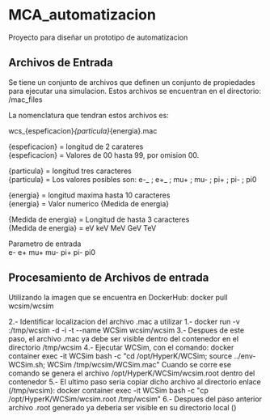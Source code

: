 # MCA_automatizacion
Proyecto para diseñar un prototipo de automatizacion


## Archivos de Entrada

Se tiene un conjunto de archivos que definen un conjunto de propiedades para ejecutar una simulacion.
Estos archivos se encuentran en el directorio: /mac_files


La nomenclatura que tendran estos archivos es:

  wcs_{espeficacion}_{particula}_{energia}.mac  


 {espeficacion} = longitud de 2 carateres  
 {espeficacion} = Valores de 00 hasta 99, por omision 00.
  
  
{particula} = longitud tres caracteres  
{particula} = Los valores posibles son: e-_ ; e+_ ; mu+ ; mu- ; pi+ ; pi- ; pi0

{energia} = longitud maxima hasta 10 caracteres  
{energia} = Valor numerico {Medida de energia}
  
  {Medida de energia} = Longitud de hasta 3 caracteres  
  {Medida de energia} = eV keV MeV GeV TeV

Parametro de entrada  
e-
e+
mu+
mu-
pi+
pi-
pi0


## Procesamiento de Archivos de entrada

Utilizando la imagen que se encuentra en DockerHub:  docker pull wcsim/wcsim

2.- Identificar localizacion del archivo .mac a utilizar
1.- docker run -v <directorio host>:/tmp/wcsim -d -i -t --name WCSim wcsim/wcsim
3.- Despues de este paso, el archivo <Nombre del archivo>.mac ya debe ser visible dentro del contenedor en el directorio /tmp/wcsim
4.-  Ejecutar WCSim, con el comando:
docker container exec -it WCSim bash -c "cd /opt/HyperK/WCSim; source ../env-WCSim.sh; WCSim /tmp/wcsim/WCSim.mac"
Cuando se corre ese comando se genera el archivo /opt/HyperK/WCSim/wcsim.root dentro del contenedor
5.- El ultimo paso seria copiar dicho archivo al directorio enlace (/tmp/wcsim):
docker container exec -it WCSim bash -c "cp /opt/HyperK/WCSim/wcsim.root /tmp/wcsim"
6.- Despues del paso anterior archivo .root generado ya deberia ser visible en su directorio local (<directorio host>)



